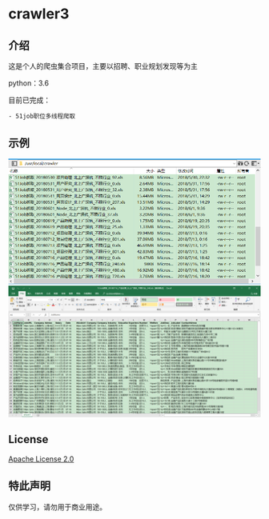 # crawler3

## 介绍

这是个人的爬虫集合项目，主要以招聘、职业规划发现等为主  

python：3.6

目前已完成：

``` html
- 51job职位多线程爬取
```

## 示例

![爬取列表](https://github.com/xmcy0011/crawler3/blob/master/Resources/Demo/2018.7已爬取示例.jpg)
![产品经理示例](https://github.com/xmcy0011/crawler3/blob/master/Resources/Demo/2018.7产品经理.jpg)

## License

[Apache License 2.0](https://github.com/xmcy0011/crawler3/blob/master/LICENSE)

## 特此声明

仅供学习，请勿用于商业用途。